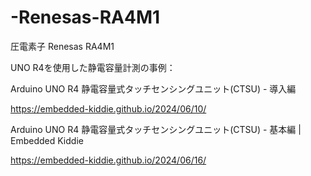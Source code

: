 # -Renesas-RA4M1
圧電素子 Renesas RA4M1

UNO R4を使用した静電容量計測の事例：

Arduino UNO R4 静電容量式タッチセンシングユニット(CTSU) - 導入編

https://embedded-kiddie.github.io/2024/06/10/

Arduino UNO R4 静電容量式タッチセンシングユニット(CTSU) - 基本編 | Embedded Kiddie

https://embedded-kiddie.github.io/2024/06/16/
